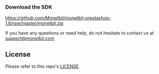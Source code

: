 ### Download the SDK

https://github.com/Monetbil/monetbil-prestashop-1.6/raw/master/monetbil.zip

If you have any questions or need help, do not hesitate to contact us at [support@monetbil.com](https://www.monetbil.com/contact/support/?referral=github)

## License

Please refer to this repo's [LICENSE](LICENSE).
